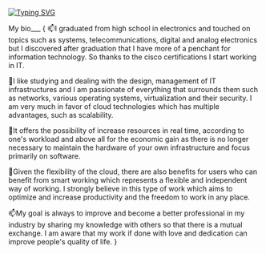 [![Typing SVG](https://readme-typing-svg.demolab.com/?lines=Hello;World)](https://git.io/typing-svg)


My bio___
{
📫I graduated from high school in electronics and touched on topics such as systems, telecommunications, digital and analog electronics but I discovered after graduation that I have more of a penchant for information technology.
So thanks to the cisco certifications I start working in IT.

💞️I like studying and dealing with the design, management of IT infrastructures and I am passionate
of everything that surrounds them such as networks, various operating systems, virtualization and their security.
I am very much in favor of cloud technologies which has multiple advantages, such as scalability.

🌱It offers the possibility of increase resources in real time, according to one's workload and above all for the economic gain as there is no longer necessary to maintain the hardware of your own
infrastructure and focus primarily on software.

👀Given the flexibility of the cloud, there are also benefits for users who can benefit from smart working which represents a flexible and independent way of working. I strongly believe in this type of work which aims to optimize and increase productivity and the freedom to work in any place.
 
📫My goal is always to improve and become a better professional in my industry by sharing my knowledge with others so that there is a mutual exchange. 
I am aware that my work if done with love and dedication can improve people's quality of life.
}
